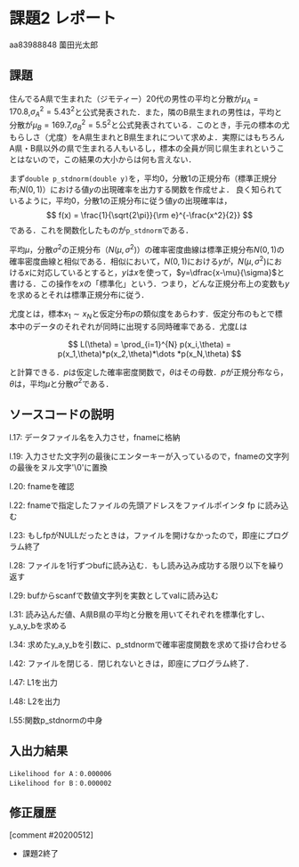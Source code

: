 # 課題2 レポート

aa83988848 薗田光太郎

## 課題

住んでるA県で生まれた（ジモティー）20代の男性の平均と分散が$\mu_{A}=170.8$,$\sigma^2_{A}={5.43}^2$と公式発表された．また，隣のB県生まれの男性は，平均と分散が$\mu_{B}=169.7$,$\sigma^2_{B}={5.5}^2$と公式発表されている．このとき，手元の標本の尤もらしさ（尤度）をA県生まれとB県生まれについて求めよ．実際にはもちろんA県・B県以外の県で生まれる人もいるし，標本の全員が同じ県生まれということはないので，この結果の大小からは何も言えない．
   
まず`double p_stdnorm(double y)`を，平均0，分散1の正規分布（標準正規分布;$N(0,1)$）における値$y$の出現確率を出力する関数を作成せよ．
良く知られているように，平均0，分散1の正規分布に従う値$y$の出現確率は，
$$
  f(x) = \frac{1}{\sqrt{2\pi}}{\rm e}^{-\frac{x^2}{2}}
$$
である．これを関数化したものが`p_stdnorm`である．

平均$\mu$，分散$\sigma^2$の正規分布（$N(\mu,\sigma^2)$）の確率密度曲線は標準正規分布$N(0,1)$の確率密度曲線と相似である．相似において，$N(0,1)$における$y$が，$N(\mu,\sigma^2)$における$x$に対応しているとすると，$y$は$x$を使って，$y=\dfrac{x-\mu}{\sigma}$と書ける．この操作を$x$の「標準化」という．つまり，どんな正規分布上の変数も$y$を求めるとそれは標準正規分布に従う．

尤度とは，標本$x_1\sim x_N$と仮定分布$p$の類似度をあらわす．仮定分布のもとで標本中のデータのそれぞれが同時に出現する同時確率である．尤度$L$は

$$
L(\theta) = \prod_{i=1}^{N} p(x_i,\theta) = p(x_1,\theta)*p(x_2,\theta)*\dots *p(x_N,\theta)
$$

と計算できる．$p$は仮定した確率密度関数で，$\theta$はその母数．$p$が正規分布なら，$\theta$は，平均$\mu$と分散$\sigma^2$である．

## ソースコードの説明
l.17: データファイル名を入力させ，fnameに格納

l.19: 入力させた文字列の最後にエンターキーが入っているので，fnameの文字列の最後をヌル文字'\0'に置換

l.20: fnameを確認

l.22: fnameで指定したファイルの先頭アドレスをファイルポインタ fp に読み込む

l.23: もしfpがNULLだったときは，ファイルを開けなかったので，即座にプログラム終了

l.28: ファイルを1行ずつbufに読み込む．もし読み込み成功する限り以下を繰り返す

l.29: bufからscanfで数値文字列を実数としてvalに読み込む

l.31: 読み込んだ値、A県B県の平均と分散を用いてそれぞれを標準化すし、y_a,y_bを求める

l.34: 求めたy_a,y_bを引数に、p_stdnormで確率密度関数を求めて掛け合わせる

l.42: ファイルを閉じる．閉じれないときは，即座にプログラム終了．

l.47: L1を出力

l.48: L2を出力

l.55:関数p_stdnormの中身

## 入出力結果

```
Likelihood for A：0.000006
Likelihood for B：0.000002
```

## 修正履歴

[comment #20200512]
- 課題2終了